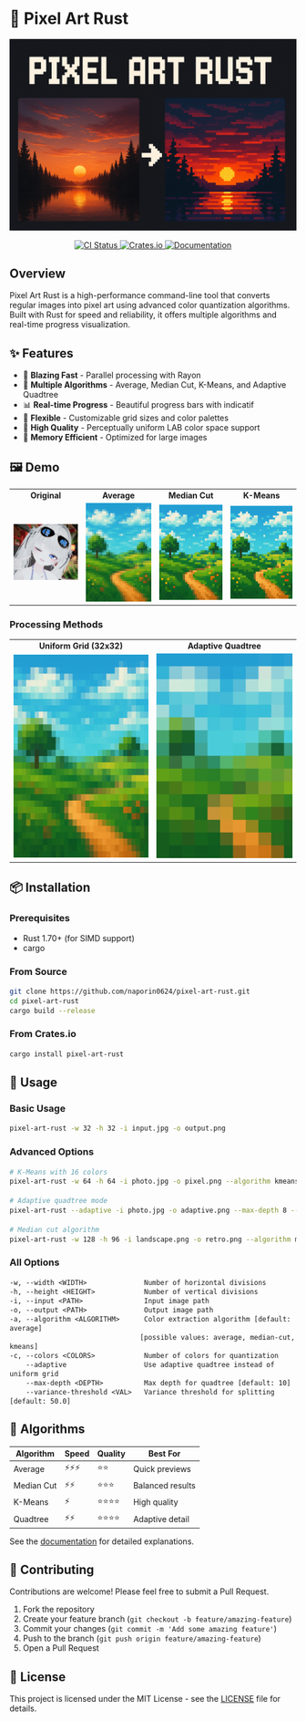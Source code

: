 # 🎨 Pixel Art Rust

<p align="center">
  <img src="examples/banner.png" alt="Pixel Art Rust Banner" width="800">
</p>

<p align="center">
  <a href="https://github.com/naporin0624/pixel-art-rust/actions">
    <img src="https://github.com/naporin0624/pixel-art-rust/actions/workflows/ci.yml/badge.svg" alt="CI Status">
  </a>
  <a href="https://crates.io/crates/pixel-art-rust">
    <img src="https://img.shields.io/crates/v/pixel-art-rust.svg" alt="Crates.io">
  </a>
  <a href="https://docs.rs/pixel-art-rust">
    <img src="https://docs.rs/pixel-art-rust/badge.svg" alt="Documentation">
  </a>
</p>

## Overview

Pixel Art Rust is a high-performance command-line tool that converts regular images into pixel art using advanced color quantization algorithms. Built with Rust for speed and reliability, it offers multiple algorithms and real-time progress visualization.

## ✨ Features

- 🚀 **Blazing Fast** - Parallel processing with Rayon
- 🎯 **Multiple Algorithms** - Average, Median Cut, K-Means, and Adaptive Quadtree
- 📊 **Real-time Progress** - Beautiful progress bars with indicatif
- 🔧 **Flexible** - Customizable grid sizes and color palettes
- 🎨 **High Quality** - Perceptually uniform LAB color space support
- 💾 **Memory Efficient** - Optimized for large images

## 🖼️ Demo

<table>
  <tr>
    <td align="center"><b>Original</b></td>
    <td align="center"><b>Average</b></td>
    <td align="center"><b>Median Cut</b></td>
    <td align="center"><b>K-Means</b></td>
  </tr>
  <tr>
    <td><img src="examples/sample.jpg" width="200"></td>
    <td><img src="examples/portrait_avg.png" width="200"></td>
    <td><img src="examples/portrait_median.png" width="200"></td>
    <td><img src="examples/portrait_kmeans.png" width="200"></td>
  </tr>
</table>

### Processing Methods

<table>
  <tr>
    <td align="center"><b>Uniform Grid (32x32)</b></td>
    <td align="center"><b>Adaptive Quadtree</b></td>
  </tr>
  <tr>
    <td><img src="examples/output_grid.png" width="300"></td>
    <td><img src="examples/output_adaptive.png" width="300"></td>
  </tr>
</table>

## 📦 Installation

### Prerequisites
- Rust 1.70+ (for SIMD support)
- cargo

### From Source
```bash
git clone https://github.com/naporin0624/pixel-art-rust.git
cd pixel-art-rust
cargo build --release
```

### From Crates.io
```bash
cargo install pixel-art-rust
```

## 🚀 Usage

### Basic Usage
```bash
pixel-art-rust -w 32 -h 32 -i input.jpg -o output.png
```

### Advanced Options
```bash
# K-Means with 16 colors
pixel-art-rust -w 64 -h 64 -i photo.jpg -o pixel.png --algorithm kmeans --colors 16

# Adaptive quadtree mode
pixel-art-rust --adaptive -i photo.jpg -o adaptive.png --max-depth 8 --variance-threshold 30.0

# Median cut algorithm
pixel-art-rust -w 128 -h 96 -i landscape.png -o retro.png --algorithm median-cut
```

### All Options
```
-w, --width <WIDTH>              Number of horizontal divisions
-h, --height <HEIGHT>            Number of vertical divisions
-i, --input <PATH>               Input image path
-o, --output <PATH>              Output image path
-a, --algorithm <ALGORITHM>      Color extraction algorithm [default: average]
                                [possible values: average, median-cut, kmeans]
-c, --colors <COLORS>            Number of colors for quantization
    --adaptive                   Use adaptive quadtree instead of uniform grid
    --max-depth <DEPTH>          Max depth for quadtree [default: 10]
    --variance-threshold <VAL>   Variance threshold for splitting [default: 50.0]
```

## 🧮 Algorithms

| Algorithm | Speed | Quality | Best For |
|-----------|-------|---------|----------|
| Average | ⚡⚡⚡ | ⭐⭐ | Quick previews |
| Median Cut | ⚡⚡ | ⭐⭐⭐ | Balanced results |
| K-Means | ⚡ | ⭐⭐⭐⭐ | High quality |
| Quadtree | ⚡⚡ | ⭐⭐⭐⭐ | Adaptive detail |

See the [documentation](https://naporin0624.github.io/pixel-art-rust) for detailed explanations.

## 🤝 Contributing

Contributions are welcome! Please feel free to submit a Pull Request.

1. Fork the repository
2. Create your feature branch (`git checkout -b feature/amazing-feature`)
3. Commit your changes (`git commit -m 'Add some amazing feature'`)
4. Push to the branch (`git push origin feature/amazing-feature`)
5. Open a Pull Request

## 📄 License

This project is licensed under the MIT License - see the [LICENSE](LICENSE) file for details.
